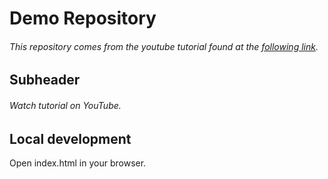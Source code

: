# Demo Repository

###### This repository comes from the youtube tutorial found at the [following link](https://www.youtube.com/watch?v=RGOj5yH7evk).

## Subheader

###### Watch tutorial on YouTube.

## Local development

Open index.html in your browser.